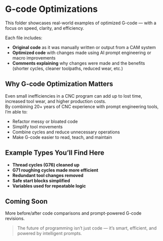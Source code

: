 # G-code Optimizations

This folder showcases real-world examples of optimized G-code — with a focus on speed, clarity, and efficiency.

Each file includes:
- **Original code** as it was manually written or output from a CAM system
- **Optimized code** with changes made using AI prompt engineering or macro improvements
- **Comments explaining** why changes were made and the benefits (shorter cycles, cleaner toolpaths, reduced wear, etc.)

## Why G-code Optimization Matters

Even small inefficiencies in a CNC program can add up to lost time, increased tool wear, and higher production costs.  
By combining 20+ years of CNC experience with prompt engineering tools, I’m able to:

- Refactor messy or bloated code
- Simplify tool movements
- Combine cycles and reduce unnecessary operations
- Make G-code easier to read, teach, and maintain

## Example Types You’ll Find Here

- **Thread cycles (G76) cleaned up**
- **G71 roughing cycles made more efficient**
- **Redundant tool changes removed**
- **Safe start blocks simplified**
- **Variables used for repeatable logic**

## Coming Soon

More before/after code comparisons and prompt-powered G-code revisions.

> The future of programming isn’t just code — it’s smart, efficient, and powered by intelligent prompts.
